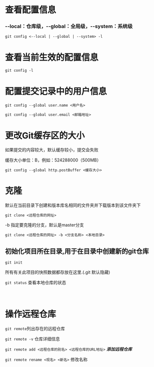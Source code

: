 # 查看配置信息

### --local：仓库级，--global：全局级，--system：系统级

```git config <--local | --global | --system> -l```

# 查看当前生效的配置信息

```git config -l```


# 配置提交记录中的用户信息

`git config --global user.name <用户名>`

`git config --global user.email <邮箱地址>`


# 更改Git缓存区的大小

如果提交的内容较大，默认缓存较小，提交会失败

缓存大小单位：B，例如：524288000（500MB）

`git config --global http.postBuffer <缓存大小>`


# 克隆

默认在当前目录下创建和版本库名相同的文件夹并下载版本到该文件夹下

`git clone <远程仓库的网址>`

-b 指定要克隆的分支，默认是master分支

`git clone <远程仓库的网址> -b <分支名称> <本地目录>`

## 初始化项目所在目录,用于在目录中创建新的git仓库

```git init```

所有有关此项目的快照数据都存放在这里.(.git 默认隐藏)

`git status` 查看本地仓库的状态
<br>
<br>
<br>

# 操作远程仓库

`git remote`列出存在的远程仓库

`git remote -v` 仓库详细信息

`git remote add <远程仓库的别名> <远程仓库的URL地址>`    ***添加远程仓库***

`git remote rename <现名> <新名>` 修改名称